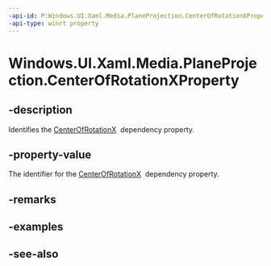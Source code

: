 ```yaml
---
-api-id: P:Windows.UI.Xaml.Media.PlaneProjection.CenterOfRotationXProperty
-api-type: winrt property
---
```


<!-- Property syntax
public Windows.UI.Xaml.DependencyProperty CenterOfRotationXProperty { get; }
-->

# Windows.UI.Xaml.Media.PlaneProjection.CenterOfRotationXProperty

## -description
Identifies the [CenterOfRotationX](planeprojection_centerofrotationx.md)  dependency property.



## -property-value
The identifier for the [CenterOfRotationX](planeprojection_centerofrotationx.md)  dependency property.

## -remarks

## -examples

## -see-also
